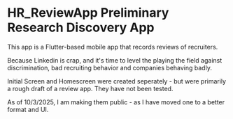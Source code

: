 # HR_ReviewApp Preliminary Research Discovery App
This app is a Flutter-based mobile app that records reviews of recruiters.

Because Linkedin is crap, and it's time to level the playing the field against discrimination, bad recruiting behavior and companies behaving badly.

Initial Screen and Homescreen were created seperately - but were primarily a rough draft of a review app. They have not been tested. 

As of 10/3/2025, I am making them public - as I have moved one to a better format and UI.
